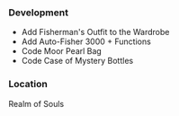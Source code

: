 ### Development
* Add Fisherman's Outfit to the Wardrobe
* Add Auto-Fisher 3000 + Functions
* Code Moor Pearl Bag
* Code Case of Mystery Bottles

### Location
Realm of Souls
